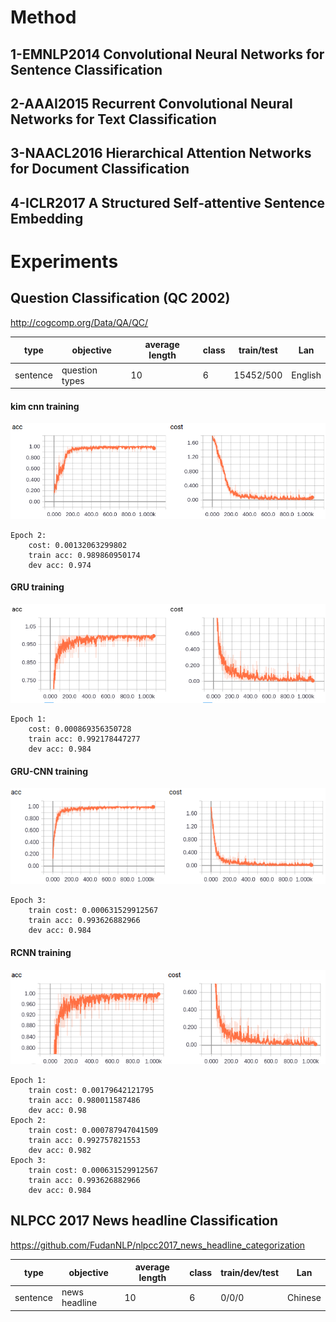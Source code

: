 # Method
## 1-EMNLP2014 Convolutional Neural Networks for Sentence Classification

## 2-AAAI2015 Recurrent Convolutional Neural Networks for Text Classification

## 3-NAACL2016 Hierarchical Attention Networks for Document Classification

## 4-ICLR2017 A Structured Self-attentive Sentence Embedding

# Experiments

## Question Classification (QC 2002)
http://cogcomp.org/Data/QA/QC/

| type | objective | average length | class | train/test | Lan|
| ------ | ------ | ------ | ------ | ------ | ------ |
| sentence | question types | 10 | 6 | 15452/500 | English|

#### kim cnn training
![cnn](figs/qc_cnn_train.png)

    Epoch 2:
        cost: 0.00132063299802
        train acc: 0.989860950174
        dev acc: 0.974

#### GRU training
![gru](figs/qc_gru_train.png)

    Epoch 1:
        cost: 0.000869356350728
        train acc: 0.992178447277
        dev acc: 0.984

#### GRU-CNN training
![gru-cnn](figs/qc_gru_cnn_train.png)

    Epoch 3:
        train cost: 0.000631529912567
        train acc: 0.993626882966
        dev acc: 0.984


#### RCNN training
![rcnn](figs/qc_rcnn_train.png)

    Epoch 1:
        train cost: 0.00179642121795
        train acc: 0.980011587486
        dev acc: 0.98
    Epoch 2:
        train cost: 0.000787947041509
        train acc: 0.992757821553
        dev acc: 0.982
    Epoch 3:
        train cost: 0.000631529912567
        train acc: 0.993626882966
        dev acc: 0.984



## NLPCC 2017 News headline Classification
https://github.com/FudanNLP/nlpcc2017_news_headline_categorization

| type | objective | average length | class | train/dev/test | Lan
| ------ | ------ | ------ | ------ | ------ |  ------ |
| sentence | news headline | 10 | 6 | 0/0/0 |Chinese




